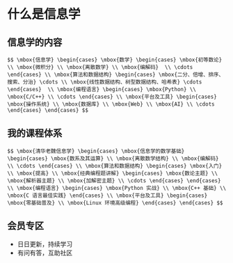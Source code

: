 # 什么是信息学

		
## 信息学的内容

`$$
\mbox{信息学}
\begin{cases}
  \mbox{数学}
  \begin{cases}
   \mbox{初等数论} \\
   \mbox{微积分} \\
   \mbox{离散数学} \\
   \mbox{编解码}  \\
   \cdots
  \end{cases} \\
  \mbox{算法和数据结构}
  \begin{cases}
   \mbox{二分、倍增、排序、搜索、分治} \cdots \\
   \mbox{线性数据结构、树型数据结构、哈希表} \cdots
  \end{cases}  \\
  \mbox{编程语言}
  \begin{cases}
   \mbox{Python} \\
   \mbox{C/C++} \\
   \cdots
  \end{cases} \\
  \mbox{平台及工具}
  \begin{cases}
   \mbox{操作系统} \\
   \mbox{数据库} \\
   \mbox{Web} \\
   \mbox{AI} \\
   \cdots
  \end{cases}
\end{cases}
$$`

		
## 我的课程体系

`$$
\mbox{清华老魏信息学}
\begin{cases}
  \mbox{信息学的数学基础}
  \begin{cases}
   \mbox{数系及其运算} \\
   \mbox{离散数学结构} \\
   \mbox{编解码}  \\
   \cdots
  \end{cases} \\
  \mbox{算法和数据结构}
  \begin{cases}
   \mbox{入门} \\
   \mbox{提高} \\
   \mbox{经典编程题讲解}
     \begin{cases}
      \mbox{数论主题} \\
      \mbox{解析器主题} \\
      \mbox{加解密主题} \\
      \cdots
     \end{cases}
  \end{cases} \\
  \mbox{编程语言}
  \begin{cases}
   \mbox{Python 实战} \\
   \mbox{C++ 基础} \\
   \mbox{C 语言最佳实践}
  \end{cases} \\
  \mbox{平台及工具}
  \begin{cases}
   \mbox{零基础普及} \\
   \mbox{Linux 环境高级编程}
  \end{cases}
\end{cases}
$$`

		
## 会员专区

- 日日更新，持续学习
- 有问有答，互助社区

